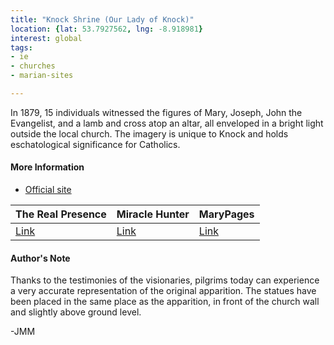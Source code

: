 ```yaml
---
title: "Knock Shrine (Our Lady of Knock)"
location: {lat: 53.7927562, lng: -8.918981}
interest: global
tags:
- ie
- churches
- marian-sites

---
```



In 1879, 15 individuals witnessed the figures of Mary, Joseph, John the Evangelist, and a lamb and cross atop an altar, all enveloped in a bright light outside the local church.  The imagery is unique to Knock and holds eschatological significance for Catholics.

#### More Information

* [Official site](https://www.knockshrine.ie/)


| The Real Presence | Miracle Hunter | MaryPages |
| --- | --- | --- |
| [Link](http://www.therealpresence.org/eucharst/misc/BVM/63_KNOCK_60x96.pdf) | [Link](http://www.miraclehunter.com/marian_apparitions/approved_apparitions/knock/index.html) | [Link](https://www.marypages.com/knock-(ireland)-en.html) |




#### Author's Note

Thanks to the testimonies of the visionaries, pilgrims today can experience a very accurate representation of the original apparition.  The statues have been placed in the same place as the apparition, in front of the church wall and slightly above ground level.

-JMM




